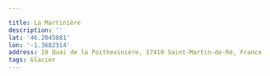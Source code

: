 ```yaml
---

title: La Martinière
description: ''
lat: '46.2045881'
lon: '-1.3682314'
address: 19 Quai de la Poithevinière, 17410 Saint-Martin-de-Ré, France
tags: Glacier
---
```


